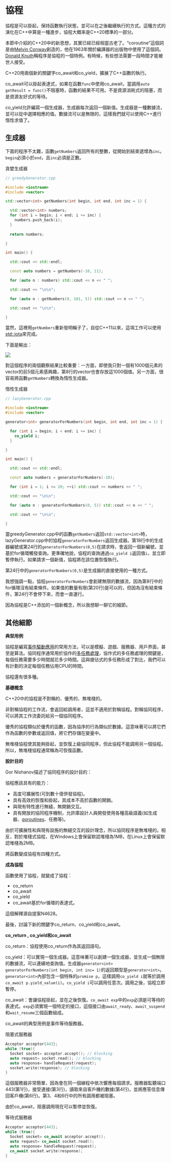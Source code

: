 # 協程

協程是可以掛起，保持函數執行狀態，並可以在之後繼續執行的方式。這種方式的演化在C++中算是一種進步，協程大概率是C++20標準的一部分。

本節中介紹的C++20中的新思想，其實已經已經相當古老了。“coroutine”這個詞是由[Melvin Conway](https://en.wikipedia.org/wiki/Melvin_Conway)創造的，他在1963年關於編譯器的出版物中使用了這個詞。[Donald Knuth](https://en.wikipedia.org/wiki/Donald_Knuth)稱程序是協程的一個特例。有時候，有些想法需要一段時間才能被世人接受。

C++20用兩個新的關鍵字co_await和co_yield，擴展了C++函數的執行。

co_await可以掛起表達式，如果在函數`func`中使用co_await，當調用`auto getResult = func()`不阻塞時，函數的結果不可用。不是資源消耗式的阻塞，而是資源友好式的等待。

co_yield允許編寫一個生成器，生成器每次返回一個新值。生成器是一種數據流，並可以從中選擇相應的值。數據流可以是無限的，這樣我們就可以使用C++進行惰性求值了。

## 生成器

下面的程序不太難，函數`getNumbers`返回所有的整數，從開始到結束遞增為`inc`。`begin`必須小於`end`，且`inc`必須是正數。

貪婪生成器

```c++
// greedyGenerator.cpp

#include <iostream>
#include <vector>

std::vector<int> getNumbers(int begin, int end, int inc = 1) {

  std::vector<int> numbers;
  for (int i = begin; i < end; i += inc) {
    numbers.push_back(i);
  }
  
  return numbers;

}

int main() {

  std::cout << std::endl;

  const auto numbers = getNumbers(-10, 11);

  for (auto n : numbers) std::cout << n << " ";

  std::cout << "\n\n";

  for (auto n : getNumbers(0, 101, 5)) std::cout << n << " ";

  std::cout << "\n\n";

}
```

當然，這裡用`getNumbers`重新發明輪子了，自從C++11以來，這項工作可以使用[std::iota](http://en.cppreference.com/w/cpp/algorithm/iota)來完成。

下面是輸出：

![](../../../images/detail/The-Future-CPP-20-23/9.png)

對這個程序的兩個觀察結果比較重要：一方面，即使我只對一個有1000個元素的vector的前5個元素感興趣，第8行的vector也會存放這1000個值。另一方面，很容易將函數`getNumbers`轉換為惰性生成器。

惰性生成器

```c++
// lazyGenerator.cpp

#include <iostream>
#include <vector>

generator<int> generatorForNumbers(int begin, int end, int inc = 1) {

  for (int i = begin; i < end; i += inc) {
    co_yield i;
  }

}

int main() {

  std::cout << std::endl;

  const auto numbers = generatorForNumbers(-10);

  for (int i = 1; i <= 20; ++i) std::cout << numbers << " ";

  std::cout << "\n\n";

  for (auto n : generatorForNumbers(0, 5)) std::cout << n << " ";

  std::cout << "\n\n";

}
```

當greedyGenerator.cpp中的函數`getNumbers`返回`std::vector<int>`時，lazyGenerator.cpp中的協程`generatorForNumbers`返回生成器。第18行中的生成器編號或第24行的`generatorForNumbers(0,5)`在請求時，會返回一個新編號，並基於for循環觸發查詢。更準確地說，協程的查詢通過`co_yield i`返回值`i`，並立即暫停執行。如果請求一個新值，協程將在該位置恢復執行。

第24行中的`generatorForNumbers(0,5)`是生成器的直接使用的一種方式。

我想強調一點，協程`generatorForNumbers`會創建無限的數據流，因為第8行中的for循環沒有結束條件。如果值的數量有限(第20行)是可以的，但因為沒有結束條件，第24行不會停下來，而會一直運行。

因為協程是C++添加的一個新概念，所以我想聊一聊它的細節。

## 其他細節

**典型用例**

協程是編寫[事件驅動應用]( https://en.wikipedia.org/wiki/Event-driven_programming)的常用方法，可以是模擬、遊戲、服務器、用戶界面，甚至是算法。協同程序通常用於協作的[多任務處理]( https://de.wikipedia.org/wiki/Multitasking)，協作式的多任務處理的關鍵是，每個任務需要多少時間就花多少時間。這與搶佔式的多任務形成了對比，我們可以有計劃的決定每個任務佔用CPU的時間。

協程還有很多種。

**基礎概念**

C++20中的協程是不對稱的、優秀的、無堆棧的。

非對稱協程的工作流，會返回給調用者，這並不適用於對稱協程。對稱協同程序，可以將其工作流委託給另一個協同程序。

優秀的協程類似於優秀的函數，因為協序的行為類似於數據。這意味著可以將它們作為函數的參數或返回值，將它們存儲在變量中。

無堆棧協程使其能夠掛起，並恢復上級協同程序，但此協程不能調用另一個協程。所以，無堆棧協程通常稱為可恢復函數。

**設計目的**

Gor Nishanov描述了協同程序的設計目的：

協程應該具有的能力：

* 高度可擴展性(可到數十億併發協程)。
* 具有高效的恢復和掛起，其成本不高於函數的開銷。
* 與現有特性進行無縫，無開銷交互。
* 具有開放的協同程序機制，允許庫設計人員開發使用各種高級語義(如生成器、[goroutines](https://tour.golang.org/concurrency/1)、任務等)。

由於可擴展性和與現有設施的無縫交互的設計理念，所以協同程序是無堆棧的。相反，對於堆棧式協程，在Windows上會保留默認堆棧為1MB，在Linux上會保留默認堆棧為2MB。

將函數變成協程有四種方式。

**成為協程**

函數使用了協程，就變成了協程：

* co_return
* co_await
* co_yield
* co_await基於for循環的表達式。

這個解釋源自提案N4628。

最後，討論下新的關鍵字co_return、co_yield和co_await。

**co_return , co_yield和co_await**

co_return：協程使用co_return作為其返回語句。

co_yield：可以實現一個生成器。這意味著可以創建一個生成器，並生成一個無限的數據流，可以連續地查詢值。生成器`generator<int> generatorForNumbers(int begin, int inc= 1)`的返回類型是`generator<int>`。`generator<int>`內部包含一個特殊的`promise p`，這樣調用`co_yield i`就等於調用`co_await p.yield_value(i)`。`co_yield i`可以調用任意次。調用之後，協程立即暫停。

co_await：會讓協程掛起，並在之後恢復。`co_await exp`中的`exp`必須是可等待的表達式。`exp`必須實現一個特定的接口，這個接口由`await_ready`、`await_suspend`和`wait_resume`三個函數組成。

co_await的典型用例是事件等待服務器。

阻塞式服務器

```c++
Acceptor acceptor{443};
while (true){
  Socket socket= acceptor.accept(); // blocking
  auto request= socket.read(); // blocking
  auto response= handleRequest(request);
  socket.write(response); // blocking
}
```

這個服務器非常簡單，因為會在同一個線程中依次響應每個請求。服務器監聽端口443(第1行)，接受連接(第3行)，讀取來自客戶機的數據(第4行)，並將應答信息傳回客戶機(第6行)。第3、4和6行中的所有調用都被阻塞。

由於co_await，阻塞調用現在可以暫停並恢復。

等待式服務器

```c++
Acceptor acceptor{443};
while (true){
  Socket socket= co_await acceptor.accept();
  auto request= co_await socket.read();
  auto response= handleRequest(request);
  co_await socket.write(response);
}
```

